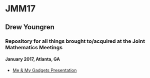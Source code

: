 # JMM17
## Drew Youngren
### Repository for all things brought to/acquired at the Joint Mathematics Meetings
#### January 2017, Atlanta, GA

- [Me & My Gadgets Presentation](Gadgets/Presentation.slides.html)
